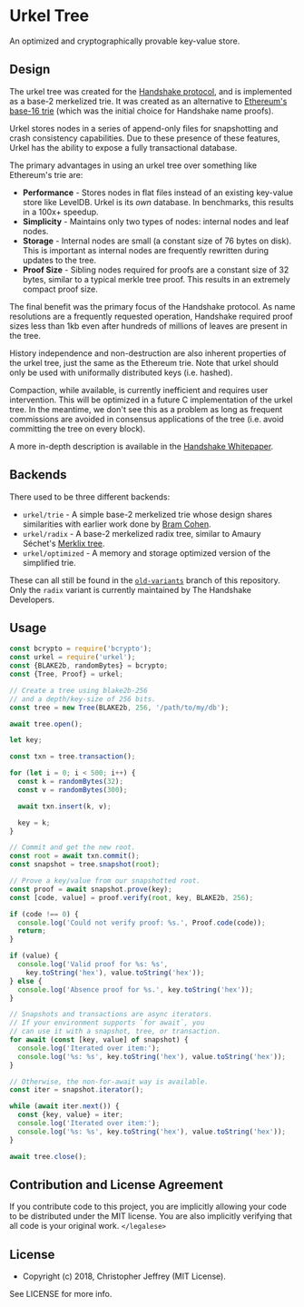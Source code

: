 # Urkel Tree

An optimized and cryptographically provable key-value store.

## Design

The urkel tree was created for the [Handshake protocol][1], and is implemented
as a base-2 merkelized trie. It was created as an alternative to [Ethereum's
base-16 trie][2] (which was the initial choice for Handshake name proofs).

Urkel stores nodes in a series of append-only files for snapshotting and crash
consistency capabilities. Due to these presence of these features, Urkel has
the ability to expose a fully transactional database.

The primary advantages in using an urkel tree over something like Ethereum's
trie are:

- __Performance__ - Stores nodes in flat files instead of an existing key-value
  store like LevelDB. Urkel is its _own_ database. In benchmarks, this results
  in a 100x+ speedup.
- __Simplicity__ - Maintains only two types of nodes: internal nodes and leaf
  nodes.
- __Storage__ - Internal nodes are small (a constant size of 76 bytes on disk).
  This is important as internal nodes are frequently rewritten during updates
  to the tree.
- __Proof Size__ - Sibling nodes required for proofs are a constant size of 32
  bytes, similar to a typical merkle tree proof. This results in an extremely
  compact proof size.

The final benefit was the primary focus of the Handshake protocol. As name
resolutions are a frequently requested operation, Handshake required proof
sizes less than 1kb even after hundreds of millions of leaves are present in
the tree.

History independence and non-destruction are also inherent properties of the
urkel tree, just the same as the Ethereum trie. Note that urkel should only be
used with uniformally distributed keys (i.e. hashed).

Compaction, while available, is currently inefficient and requires user
intervention. This will be optimized in a future C implementation of the urkel
tree. In the meantime, we don't see this as a problem as long as frequent
commissions are avoided in consensus applications of the tree (i.e. avoid
committing the tree on every block).

A more in-depth description is available in the [Handshake Whitepaper][5].

## Backends

There used to be three different backends:

- `urkel/trie` - A simple base-2 merkelized trie whose design shares
  similarities with earlier work done by [Bram Cohen][3].
- `urkel/radix` - A base-2 merkelized radix tree, similar
  to Amaury Séchet's [Merklix tree][4].
- `urkel/optimized` - A memory and storage optimized version of the simplified
  trie.

These can all still be found in the
[`old-variants`](https://github.com/handshake-org/urkel/tree/old-variants)
branch of this repository.
Only the `radix` variant is currently maintained by The Handshake Developers.

## Usage

``` js
const bcrypto = require('bcrypto');
const urkel = require('urkel');
const {BLAKE2b, randomBytes} = bcrypto;
const {Tree, Proof} = urkel;

// Create a tree using blake2b-256
// and a depth/key-size of 256 bits.
const tree = new Tree(BLAKE2b, 256, '/path/to/my/db');

await tree.open();

let key;

const txn = tree.transaction();

for (let i = 0; i < 500; i++) {
  const k = randomBytes(32);
  const v = randomBytes(300);

  await txn.insert(k, v);

  key = k;
}

// Commit and get the new root.
const root = await txn.commit();
const snapshot = tree.snapshot(root);

// Prove a key/value from our snapshotted root.
const proof = await snapshot.prove(key);
const [code, value] = proof.verify(root, key, BLAKE2b, 256);

if (code !== 0) {
  console.log('Could not verify proof: %s.', Proof.code(code));
  return;
}

if (value) {
  console.log('Valid proof for %s: %s',
    key.toString('hex'), value.toString('hex'));
} else {
  console.log('Absence proof for %s.', key.toString('hex'));
}

// Snapshots and transactions are async iterators.
// If your environment supports `for await`, you
// can use it with a snapshot, tree, or transaction.
for await (const [key, value] of snapshot) {
  console.log('Iterated over item:');
  console.log('%s: %s', key.toString('hex'), value.toString('hex'));
}

// Otherwise, the non-for-await way is available.
const iter = snapshot.iterator();

while (await iter.next()) {
  const {key, value} = iter;
  console.log('Iterated over item:');
  console.log('%s: %s', key.toString('hex'), value.toString('hex'));
}

await tree.close();
```

## Contribution and License Agreement

If you contribute code to this project, you are implicitly allowing your code
to be distributed under the MIT license. You are also implicitly verifying that
all code is your original work. `</legalese>`

## License

- Copyright (c) 2018, Christopher Jeffrey (MIT License).

See LICENSE for more info.

[1]: https://handshake.org
[2]: https://github.com/ethereum/wiki/wiki/Patricia-Tree
[3]: https://github.com/bramcohen/MerkleSet
[4]: https://www.deadalnix.me/2016/09/24/introducing-merklix-tree-as-an-unordered-merkle-tree-on-steroid/
[5]: https://handshake.org/files/handshake.txt
